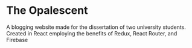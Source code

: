 # The Opalescent

A blogging website made for the dissertation of two university students. Created in React employing the benefits of Redux, React Router, and Firebase
